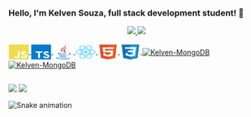 ### Hello, I'm Kelven Souza, full stack development student! 👋

<div align="center">
  <a href="https://github.com/kelvensouza">
  <img height="150em" src="https://github-readme-stats.vercel.app/api?username=kelvensouza&show_icons=true&theme=dracula&include_all_commits=true&count_private=true"/>
  <img height="150em" src="https://github-readme-stats.vercel.app/api/top-langs/?username=kelvensouza&layout=compact&langs_count=7&theme=dracula"/>
</div>
  
<div style="display: inline_block"><br>
  <img align="center" alt="kelven-Js" height="30" width="40" src="https://raw.githubusercontent.com/devicons/devicon/master/icons/javascript/javascript-plain.svg">
  <img align="center" alt="kelven-Ts" height="30" width="40" src="https://raw.githubusercontent.com/devicons/devicon/master/icons/typescript/typescript-plain.svg">
  <img align="center" alt="Kelven-Java" height="30" width="40" src="https://raw.githubusercontent.com/devicons/devicon/master/icons/java/java-original.svg">
  <img align="center" alt="Kelven-React" height="30" width="40" src="https://raw.githubusercontent.com/devicons/devicon/master/icons/react/react-original.svg">
  <img align="center" alt="Kelven-HTML" height="30" width="40" src="https://raw.githubusercontent.com/devicons/devicon/master/icons/html5/html5-original.svg">
  <img align="center" alt="Kelven-CSS" height="30" width="40" src="https://raw.githubusercontent.com/devicons/devicon/master/icons/css3/css3-original.svg">
  <img align="center" alt="Kelven-MongoDB" height="30" width="40" src="https://cdn.jsdelivr.net/gh/devicons/devicon/icons/mongodb/mongodb-original-wordmark.svg">
  <img align="center" alt="Kelven-MongoDB" height="30" width="40" src="https://cdn.jsdelivr.net/gh/devicons/devicon/icons/nodejs/nodejs-original-wordmark.svg">
</div>
  
 ##
  
<div> 
  <a href="https://www.instagram.com/kelvenfigueiredo10/" target="_blank"><img src="https://img.shields.io/badge/-Instagram-%23E4405F?style=for-the-badge&logo=instagram&logoColor=white" target="_blank"></a>
  <a href="https://www.linkedin.com/in/kelven-figueiredo/" target="_blank"><img src="https://img.shields.io/badge/-LinkedIn-%230077B5?style=for-the-badge&logo=linkedin&logoColor=white" target="_blank"></a> 
 
  ![Snake animation](https://github.com/kelvensouza/kelvensouza/blob/output/github-contribution-grid-snake.svg)
 
</div>
